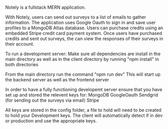 
Notely is a fullstack MERN application. 

With Notely, users can send out surveys to a list of emails to gather
information.  The application uses Google Oauth to sign in and save
user profiles to a MongoDB Altas database.  Users can purchase credits
using an embedded Stripe credit card payment system.  Once users have
purchased credits and sent out surveys, the can view the responses of 
their surveys in their account.

To run a development server:
Make sure all dependencies are install in the main directory as well as
in the client directory by running "npm install" in both directories

From the main directory run the command "npm run dev"
This will start up the backend server as well as the frontend server

In order to have a fully functioning developemt server ensure that you
have set up and stored the relevent keys for:
MongoDB 
GoogleOauth
Sendgrid (for sending out the surveys via email)
Stripe

All keys are stored in the config folder, a file to hold will need to be
created to hold your Development keys.  The client will automatically 
detect if in dev or production and use the appropriate keys. 
 
